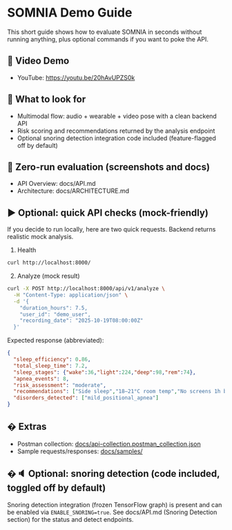 # SOMNIA Demo Guide

This short guide shows how to evaluate SOMNIA in seconds without running anything, plus optional commands if you want to poke the API.

## 🎥 Video Demo

- YouTube: https://youtu.be/20hAvUPZS0k

## 📌 What to look for

- Multimodal flow: audio + wearable + video pose with a clean backend API
- Risk scoring and recommendations returned by the analysis endpoint
- Optional snoring detection integration code included (feature-flagged off by default)

## 🚦 Zero-run evaluation (screenshots and docs)

- API Overview: docs/API.md
- Architecture: docs/ARCHITECTURE.md

## ▶️ Optional: quick API checks (mock-friendly)

If you decide to run locally, here are two quick requests. Backend returns realistic mock analysis.

1) Health
```bash
curl http://localhost:8000/
```

2) Analyze (mock result)
```bash
curl -X POST http://localhost:8000/api/v1/analyze \
  -H "Content-Type: application/json" \
  -d '{
    "duration_hours": 7.5,
    "user_id": "demo_user",
    "recording_date": "2025-10-19T08:00:00Z"
  }'
```

Expected response (abbreviated):
```json
{
  "sleep_efficiency": 0.86,
  "total_sleep_time": 7.2,
  "sleep_stages": {"wake":36,"light":224,"deep":98,"rem":74},
  "apnea_events": 8,
  "risk_assessment": "moderate",
  "recommendations": ["Side sleep","18–21°C room temp","No screens 1h before bed"],
  "disorders_detected": ["mild_positional_apnea"]
}
```

## � Extras

- Postman collection: [docs/api-collection.postman_collection.json](./api-collection.postman_collection.json)
- Sample requests/responses: [docs/samples/](./samples/)

## �🔈 Optional: snoring detection (code included, toggled off by default)

Snoring detection integration (frozen TensorFlow graph) is present and can be enabled via `ENABLE_SNORING=true`. See docs/API.md (Snoring Detection section) for the status and detect endpoints.
